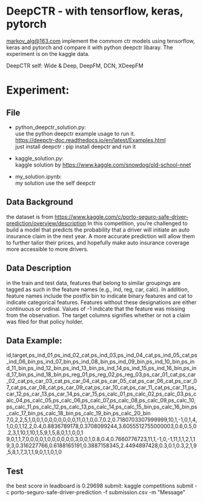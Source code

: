 # DeepCTR - with tensorflow, keras, pytorch
markov_alg@163.com implement the commom ctr models using tensorflow, keras and pytorch and compare it with python deepctr libaray. The experiment is on the kaggle data.

DeepCTR self:
    Wide & Deep, DeepFM, DCN, XDeepFM

# Experiment:
## File
- python_deepctr_solution.py: <br/>
    use the python deepctr example usage to run it. <br/>
    https://deepctr-doc.readthedocs.io/en/latest/Examples.html <br/>
    just install deepctr : pip install deepctr and run it
- kaggle_solution.py: <br/>
    kaggle solution by https://www.kaggle.com/snowdog/old-school-nnet

- my_solution.ipynb: <br/>
    my solution use the self deepctr

## Data Background
the dataset is from https://www.kaggle.com/c/porto-seguro-safe-driver-prediction/overview/description
In this competition, you’re challenged to build a model that predicts the probability that a driver will initiate an auto insurance claim in the next year.
A more accurate prediction will allow them to further tailor their prices, and hopefully make auto insurance coverage more accessible to more drivers.

## Data Description
in the train and test data, features that belong to similar groupings are tagged as such in the feature names (e.g., ind, reg, car, calc). In addition, feature names include the postfix bin to indicate binary features and cat to indicate categorical features. Features without these designations are either continuous or ordinal. Values of -1 indicate that the feature was missing from the observation. The target columns signifies whether or not a claim was filed for that policy holder.

## Data Example:
id,target,ps_ind_01,ps_ind_02_cat,ps_ind_03,ps_ind_04_cat,ps_ind_05_cat,ps_ind_06_bin,ps_ind_07_bin,ps_ind_08_bin,ps_ind_09_bin,ps_ind_10_bin,ps_ind_11_bin,ps_ind_12_bin,ps_ind_13_bin,ps_ind_14,ps_ind_15,ps_ind_16_bin,ps_ind_17_bin,ps_ind_18_bin,ps_reg_01,ps_reg_02,ps_reg_03,ps_car_01_cat,ps_car_02_cat,ps_car_03_cat,ps_car_04_cat,ps_car_05_cat,ps_car_06_cat,ps_car_07_cat,ps_car_08_cat,ps_car_09_cat,ps_car_10_cat,ps_car_11_cat,ps_car_11,ps_car_12,ps_car_13,ps_car_14,ps_car_15,ps_calc_01,ps_calc_02,ps_calc_03,ps_calc_04,ps_calc_05,ps_calc_06,ps_calc_07,ps_calc_08,ps_calc_09,ps_calc_10,ps_calc_11,ps_calc_12,ps_calc_13,ps_calc_14,ps_calc_15_bin,ps_calc_16_bin,ps_calc_17_bin,ps_calc_18_bin,ps_calc_19_bin,ps_calc_20_bin
7,0,2,2,5,1,0,0,1,0,0,0,0,0,0,0,11,0,1,0,0.7,0.2,0.7180703307999999,10,1,-1,0,1,4,1,0,0,1,12,2,0.4,0.8836789178,0.3708099244,3.6055512755000003,0.6,0.5,0.2,3,1,10,1,10,1,5,9,1,5,8,0,1,1,0,0,1
9,0,1,1,7,0,0,0,0,1,0,0,0,0,0,0,3,0,0,1,0.8,0.4,0.7660776723,11,1,-1,0,-1,11,1,1,2,1,19,3,0.316227766,0.6188165191,0.3887158345,2.4494897428,0.3,0.1,0.3,2,1,9,5,8,1,7,3,1,1,9,0,1,1,0,1,0

## Test 
the best score in leadboard is 0.29698
submit:
kaggle competitions submit -c porto-seguro-safe-driver-prediction -f submission.csv -m "Message"